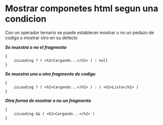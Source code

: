 
# Mostrar componetes html segun una condicion

Con un operador ternario se puede establecer mostrar o no un pedazo de codigo o mostrar otro en su defecto

***Se muestra o no el fragmento***

    {
        isLoading ? ( <h2>Cargando...</h2> ) : null
    }

***Se muestra uno u otro fragmento de codigo***

    {
        isLoading ? ( <h2>Cargando...</h2> ) : ( <h2>Listo</h2> )
    }

***Otra forma de mostrar o no un fragmento***

    {
        isLoading && ( <h2>Cargando...</h2> )
    }


